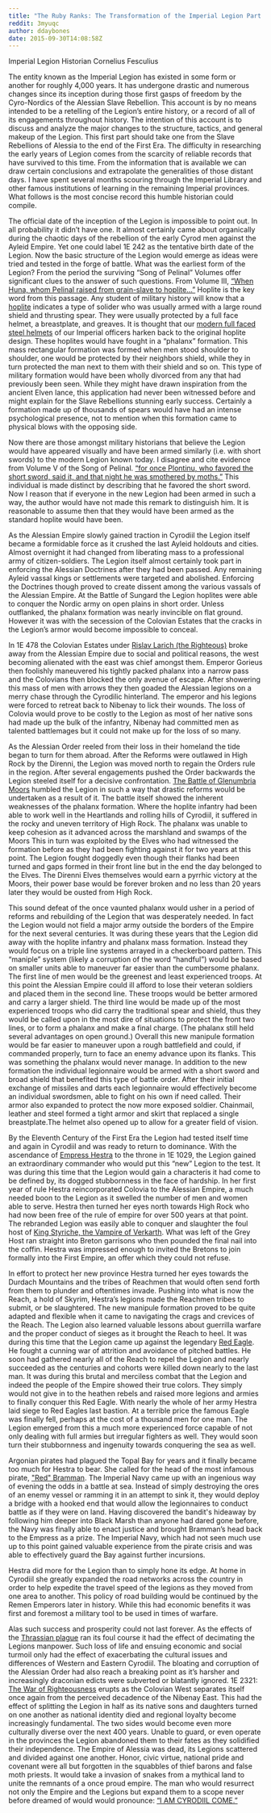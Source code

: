 ```yaml
---
title: "The Ruby Ranks: The Transformation of the Imperial Legion Part I"
reddit: 3myuqc
author: ddaybones
date: 2015-09-30T14:08:58Z
---
```


Imperial Legion Historian Cornelius Fesculius

The entity known as the Imperial Legion has existed in some form or another for roughly 4,000 years. It has undergone drastic and numerous changes since its inception during those first gasps of freedom by the Cyro-Nordics of the Alessian Slave Rebellion. This account is by no means intended to be a retelling of the Legion’s entire history, or a record of all of its engagements throughout history. The intention of this account is to discuss and analyze the major changes to the structure, tactics, and general makeup of the Legion. This first part should take one from the Slave Rebellions of Alessia to the end of the First Era. The difficulty in researching the early years of Legion comes from the scarcity of reliable records that have survived to this time. From the information that is available we can draw certain conclusions and extrapolate the generalities of those distant days. I have spent several months scouring through the Imperial Library and other famous institutions of learning in the remaining Imperial provinces. What follows is the most concise record this humble historian could compile.

The official date of the inception of the Legion is impossible to point out. In all probability it didn’t have one. It almost certainly came about organically during the chaotic days of the rebellion of the early Cyrod men against the Ayleid Empire. Yet one could label 1E 242 as the tentative birth date of the Legion. Now the basic structure of the Legion would emerge as ideas were tried and tested in the forge of battle. What was the earliest form of the Legion? From the period the surviving “Song of Pelinal” Volumes offer significant clues to the answer of such questions. From Volume III, [“When Huna, whom Pelinal raised from grain-slave to hoplite…”](http://uesp.net/wiki/Lore:The_Song_of_Pelinal,_v_3) Hoplite is the key word from this passage. Any student of military history will know that a [hoplite](https://en.wikipedia.org/wiki/Hoplite#/media/File:Two_hoplites.jpg) indicates a type of solider who was usually armed with a large round shield and thrusting spear. They were usually protected by a full face helmet, a breastplate, and greaves. It is thought that our [modern full faced steel helmets](http://uesp.net/wiki/File:SR-icon-armor-ImperialHelmet\(full\).png) of our Imperial officers harken back to the original hoplite design. These hoplites would have fought in a “phalanx” formation. This mass rectangular formation was formed when men stood shoulder to shoulder, one would be protected by their neighbors shield, while they in turn protected the man next to them with their shield and so on. This type of military formation would have been wholly divorced from any that had previously been seen. While they might have drawn inspiration from the ancient Elven lance, this application had never been witnessed before and might explain for the Slave Rebellions stunning early success. Certainly a formation made up of thousands of spears would have had an intense psychological presence, not to mention when this formation came to physical blows with the opposing side. 

Now there are those amongst military historians that believe the Legion would have appeared visually and have been armed similarly (i.e. with short swords) to the modern Legion known today. I disagree and cite evidence from Volume V of the Song of Pelinal. [“for once Plontinu, who favored the short sword, said it, and that night he was smothered by moths.”](http://uesp.net/wiki/Lore:The_Song_of_Pelinal,_v_5) This individual is made distinct by describing that he favored the short sword. Now I reason that if everyone in the new Legion had been armed in such a way, the author would have not made this remark to distinguish him. It is reasonable to assume then that they would have been armed as the standard hoplite would have been.

As the Alessian Empire slowly gained traction in Cyrodiil the Legion itself became a formidable force as it crushed the last Ayleid holdouts and cities. Almost overnight it had changed from liberating mass to a professional army of citizen-soldiers. The Legion itself almost certainly took part in enforcing the Alessian Doctrines after they had been passed. Any remaining Ayleid vassal kings or settlements were targeted and abolished. Enforcing the Doctrines though proved to create dissent among the various vassals of the Alessian Empire. At the Battle of Sungard the Legion hoplites were able to conquer the Nordic army on open plains in short order. Unless outflanked, the phalanx formation was nearly invincible on flat ground. However it was with the secession of the Colovian Estates that the cracks in the Legion’s armor would become impossible to conceal. 

In 1E 478 the Colovian Estates under [Rislav Larich \(the Righteous\)](http://uesp.net/wiki/Lore:Rislav_The_Righteous) broke away from the Alessian Empire due to social and political reasons, the west becoming alienated with the east was chief amongst them. Emperor Gorieus then foolishly maneuvered his tightly packed phalanx into a narrow pass and the Colovians then blocked the only avenue of escape. After showering this mass of men with arrows they then goaded the Alessian legions on a merry chase through the Cyrodilic hinterland. The emperor and his legions were forced to retreat back to Nibenay to lick their wounds. The loss of Colovia would prove to be costly to the Legion as most of her native sons had made up the bulk of the infantry, Nibenay had committed men as talented battlemages but it could not make up for the loss of so many.

As the Alessian Order reeled from their loss in their homeland the tide began to turn for them abroad. After the Reforms were outlawed in High Rock by the Direnni, the Legion was moved north to regain the Orders rule in the region. After several engagements pushed the Order backwards the Legion steeled itself for a decisive confrontation. [The Battle of Glenumbria Moors](http://uesp.net/wiki/Lore:Battle_of_Glenumbria_Moors) humbled the Legion in such a way that drastic reforms would be undertaken as a result of it. The battle itself showed the inherent weaknesses of the phalanx formation. Where the hoplite infantry had been able to work well in the Heartlands and rolling hills of Cyrodiil, it suffered in the rocky and uneven territory of High Rock. The phalanx was unable to keep cohesion as it advanced across the marshland and swamps of the Moors This in turn was exploited by the Elves who had witnessed the formation before as they had been fighting against it for two years at this point. The Legion fought doggedly even though their flanks had been turned and gaps formed in their front line but in the end the day belonged to the Elves. The Direnni Elves themselves would earn a pyrrhic victory at the Moors, their power base would be forever broken and no less than 20 years later they would be ousted from High Rock.

This sound defeat of the once vaunted phalanx would usher in a period of reforms and rebuilding of the Legion that was desperately needed. In fact the Legion would not field a major army outside the borders of the Empire for the next several centuries. It was during these years that the Legion did away with the hoplite infantry and phalanx mass formation. Instead they would focus on a triple line systems arrayed in a checkerboard pattern. This “maniple” system  (likely a corruption of the word “handful”) would be based on smaller units able to maneuver far easier than the cumbersome phalanx. The first line of men would be the greenest and least experienced troops. At this point the Alessian Empire could ill afford to lose their veteran soldiers and placed them in the second line. These troops would be better armored and carry a larger shield. The third line would be made up of the most experienced troops who did carry the traditional spear and shield, thus they would be called upon in the most dire of situations to protect the front two lines, or to form a phalanx and make a final charge. (The phalanx still held several advantages on open ground.) Overall this new manipule formation would be far easier to maneuver upon a rough battlefield and could, if commanded properly, turn to face an enemy advance upon its flanks. This was something the phalanx would never manage. In addition to the new formation the individual legionnaire would be armed with a short sword and broad shield that benefited this type of battle order. After their initial exchange of missiles and darts each legionnaire would effectively become an individual swordsmen, able to fight on his own if need called. Their armor also expanded to protect the now more exposed soldier. Chainmail, leather and steel formed a tight armor and skirt that replaced a single breastplate.The helmet also opened up to allow for a greater field of vision.

By the Eleventh Century of the First Era the Legion had tested itself time and again in Cyrodiil and was ready to return to dominance. With the ascendance of [Empress Hestra](http://uesp.net/wiki/Lore:Hestra) to the throne in 1E 1029, the Legion gained an extraordinary commander who would put this “new” Legion to the test. It was during this time that the Legion would gain a characteris it had come to be defined by, its dogged stubbornness in the face of hardship. In her first year of rule Hestra reincorporated Colovia to the Alessian Empire, a much needed boon to the Legion as it swelled the number of men and women able to serve. Hestra then turned her eyes north towards High Rock who had now been free of the rule of empire for over 500 years at that point. The rebranded Legion was easily able to conquer and slaughter the foul host of [King Styriche, the Vampire of Verkarth](http://uesp.net/wiki/Lore:Bangkorai,_Shield_of_High_Rock). What was left of the Grey Host ran straight into Breton garrisons who then pounded the final nail into the coffin. Hestra was impressed enough to invited the Bretons to join formally into the First Empire, an offer which they could not refuse. 

In effort to protect her new province Hestra turned her eyes towards the Durdach Mountains and the tribes of Reachmen that would often send forth from them to plunder and oftentimes invade. Pushing into what is now the Reach, a hold of Skyrim, Hestra’s legions made the Reachmen tribes to submit, or be slaughtered. The new manipule formation proved to be quite adapted and flexible when it came to navigating the crags and crevices of the Reach. The Legion also learned valuable lessons about guerrilla warfare and the proper conduct of sieges as it brought the Reach to heel. It was during this time that the Legion came up against the legendary [Red Eagle](http://uesp.net/wiki/Lore:The_Legend_of_Red_Eagle). He fought a cunning war of attrition and avoidance of pitched battles. He soon had gathered nearly all of the Reach to repel the Legion and nearly succeeded as the centuries and cohorts were killed down nearly to the last man. It was during this brutal and merciless combat that the Legion and indeed the people of the Empire showed their true colors. They simply would not give in to the heathen rebels and raised more legions and armies to finally conquer this Red Eagle. With nearly the whole of her army Hestra laid siege to Red Eagles last bastion. At a terrible price the famous Eagle was finally fell, perhaps at the cost of a thousand men for one man. The Legion emerged from this a much more experienced force capable of not only dealing with full armies but irregular fighters as well. They would soon turn their stubbornness and ingenuity towards conquering the sea as well. 

Argonian pirates had plagued the Topal Bay for years and it finally became too much for Hestra to bear. She called for the head of the most infamous pirate, ["Red" Bramman](http://uesp.net/wiki/Lore:Pocket_Guide_to_the_Empire,_3rd_Edition/Argonia). The Imperial Navy came up with an ingenious way of evening the odds in a battle at sea. Instead of simply destroying the ores of an enemy vessel or ramming it in an attempt to sink it, they would deploy a bridge with a hooked end that would allow the legionnaires to conduct battle as if they were on land. Having discovered the bandit's hideaway by following him deeper into Black Marsh than anyone had dared gone before, the Navy was finally able to enact justice and brought Bramman’s head back to the Empress as a prize. The Imperial Navy, which had not seen much use up to this point gained valuable experience from the pirate crisis and was able to effectively guard the Bay against further incursions. 

Hestra did more for the Legion than to simply hone its edge. At home in Cyrodiil she greatly expanded the road networks across the country in order to help expedite the travel speed of the legions as they moved from one area to another. This policy of road building would be continued by the Remen Emperors later in history. While this had economic benefits it was first and foremost a military tool to be used in times of warfare.

Alas such success and prosperity could not last forever. As the effects of the [Thrassian plague](http://uesp.net/wiki/Lore:Thrassian_Plague) ran its foul course it had the effect of decimating the Legions manpower. Such loss of life and ensuing economic and social turmoil only had the effect of exacerbating the cultural issues and differences of Western and Eastern Cyrodiil. The bloating and corruption of the Alessian Order had also reach a breaking point as it’s harsher and increasingly draconian edicts were subverted or blatantly ignored. 1E 2321: [The War of Righteousness](http://uesp.net/wiki/Lore:War_of_Righteousness#The_War_of_Righteousness) erupts as the Colovian West separates itself once again from the perceived decadence of the Nibenay East. This had the effect of splitting the Legion in half as its native sons and daughters turned on one another as national identity died and regional loyalty become increasingly fundamental. The two sides would become even more culturally diverse over the next 400 years. Unable to guard, or even operate in the provinces the Legion abandoned them to their fates as they solidified their independence. The Empire of Alessia was dead, its Legions scattered and divided against one another. Honor, civic virtue, national pride and covenant were all but forgotten in the squabbles of thief barons and false moth priests. It would take a invasion of snakes from a mythical land to unite the remnants of a once proud empire. The man who would resurrect not only the Empire and the Legions but expand them to a scope never before dreamed of would would pronounce: [“I AM CYRODIIL COME.”](http://uesp.net/wiki/Lore:Remanada)
